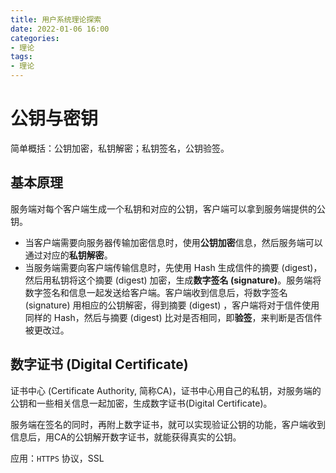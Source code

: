 ```yaml
---
title: 用户系统理论探索
date: 2022-01-06 16:00
categories:
- 理论
tags:
- 理论
---
```


# 公钥与密钥

简单概括：公钥加密，私钥解密；私钥签名，公钥验签。

## 基本原理

服务端对每个客户端生成一个私钥和对应的公钥，客户端可以拿到服务端提供的公钥。

- 当客户端需要向服务器传输加密信息时，使用**公钥加密**信息，然后服务端可以通过对应的**私钥解密**。
- 当服务端需要向客户端传输信息时，先使用 Hash 生成信件的摘要 (digest)，然后用私钥将这个摘要 (digest) 加密，生成**数字签名 (signature)**。服务端将数字签名和信息一起发送给客户端。客户端收到信息后，将数字签名 (signature) 用相应的公钥解密，得到摘要 (digest) ，客户端将对于信件使用同样的 Hash，然后与摘要 (digest) 比对是否相同，即**验签**，来判断是否信件被更改过。

## 数字证书 (Digital Certificate)

证书中心 (Certificate Authority, 简称CA)，证书中心用自己的私钥，对服务端的公钥和一些相关信息一起加密，生成数字证书(Digital Certificate)。

服务端在签名的同时，再附上数字证书，就可以实现验证公钥的功能，客户端收到信息后，用CA的公钥解开数字证书，就能获得真实的公钥。

应用：`HTTPS` 协议，SSL <!-- more -->